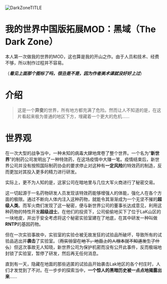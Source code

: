 ![DarkZoneTITLE](https://github.com/2909926178/TheDarkZone/assets/80553401/1399e42c-e1cb-48b8-84b2-49e59c40ef95)

# 我的世界中国版拓展MOD：黑域（The Dark Zone）

本人第一次做我的世界的MOD，这也算是我的开山之作。由于人员和技术、经费不够，所以制作过程并不容易。

（_**看见上面那个图标了吗，很丑是不是，因为作者美术课就没好好上过**_）

# 介绍

> 这是一个**异变**的世界，所有地方都充满了危险。然而让人不知道的是，在这片看起来极为普通的地区下方，埋藏着一个更大的危机……

# 世界观

在一次大型的战争当中，一种未知的病毒大肆地席卷了整个世界。一个名为“**新世界**”的制药公司发明出了一种特效药，在这场疫情中大赚一笔。疫情结束后，新世界公司并没有按照国际制药协会的要求停止对这种有**一定风险**的特效药的制造，反而更加对其投入更多的精力进行研发。

实际上，更不为人知的是，这家公司在暗地里与几位大军火商进行了秘密交易。

这一切起源于一名药物研发人员发现该特效药能够增强人的体能，强化人在各个方面的极限。通过不断向人体内注入这种药物，就能令其渐渐成为一个无坚不摧的**超级人类**。而军火商们发现了这一秘密，便与新世界公司的董事长达成意见，利用这种药物的特性开发**超级战士**。在他们的投资下，公司偷偷地买下了位于LaK山区的一块地皮，并出于安全考虑将这个秘密实验室建在了地底，在其中研发一种叫做**RNTP**的基因药物。

但在一次实验事故中，实验室的实验仓被无故发狂的试验品所破坏，导致所有的试验品逃出并**袭击**了实验室。（~~而实验室在地下，地面上的人根本就不知道发生了什么~~）但这次事故无人知晓，新世界公司为保护机密而没有公开此事件，反而极端地封锁了实验室，暂停了研发，然后再无任何消息。

直到有一天，隐藏在地面的那些逃匿的试验品开始袭击Lak地区的各个村庄时，人们才发觉到了不对。在一步步的探索当中，**一个惊人的黑暗历史被一点点地揭露出来**……
